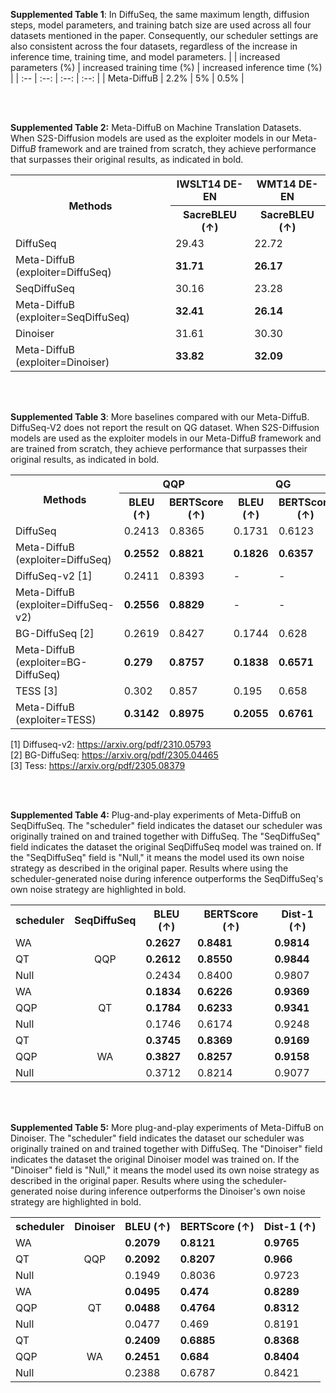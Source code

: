 **Supplemented Table 1**: In DiffuSeq, the same maximum length, diffusion steps, model parameters, and training batch size are used across all four datasets mentioned in the paper. Consequently, our scheduler settings are also consistent across the four datasets, regardless of the increase in inference time, training time, and model parameters.
|  | increased parameters (%) | increased training time (%) | increased inference time (%) |
| :-- | :--: | :--: | :--: |
| Meta-DiffuB | 2.2% | 5% | 0.5% |

<br>
<br>

**Supplemented Table 2:** Meta-DiffuB on Machine Translation Datasets. When S2S-Diffusion models are used as the exploiter models in our Meta-Diffu$B$ framework and are trained from scratch, they achieve performance that surpasses their original results, as indicated in bold.
<table>
  <tr>
    <th rowspan="2">Methods</th>
    <th >IWSLT14 DE-EN</th>
    <th >WMT14 DE-EN</th>
  </tr>
  <tr>
    <th>SacreBLEU (↑)</th>
    <th>SacreBLEU (↑)</th>
  </tr>
  <tr>
    <td>DiffuSeq</td>
    <td>29.43</td>
    <td>22.72</td>
  </tr>
  <tr>
    <td>Meta-DiffuB (exploiter=DiffuSeq)</td>
    <td style="font-weight: bold;">31.71</td>
    <td style="font-weight: bold;">26.17</td>
  </tr>
  <tr>
    <td>SeqDiffuSeq</td>
    <td>30.16</td>
    <td>23.28</td>
  </tr>
  <tr>
    <td>Meta-DiffuB (exploiter=SeqDiffuSeq)</td>
    <td style="font-weight: bold;">32.41</td>
    <td style="font-weight: bold;">26.14</td>
  </tr>
  <tr>
    <td>Dinoiser</td>
    <td>31.61</td>
    <td>30.30</td>
  </tr>
  <tr>
    <td>Meta-DiffuB (exploiter=Dinoiser)</td>
    <td style="font-weight: bold;">33.82</td>
    <td style="font-weight: bold;">32.09</td>
  </tr>
</table>

<br>
<br>

**Supplemented Table 3**: More baselines compared with our Meta-DiffuB. DiffuSeq-V2 does not report the result on QG dataset. When S2S-Diffusion models are used as the exploiter models in our Meta-Diffu$B$ framework and are trained from scratch, they achieve performance that surpasses their original results, as indicated in bold.
<table>
  <tr>
    <th rowspan="2">Methods</th>
    <th colspan="2">QQP</th>
    <th colspan="2">QG</th>
  </tr>
  <tr>
    <th>BLEU (↑)</th>
    <th>BERTScore (↑)</th>
    <th>BLEU (↑)</th>
    <th>BERTScore (↑)</th>
  </tr>
  <tr>
    <td>DiffuSeq</td>
    <td>0.2413</td>
    <td>0.8365</td>
    <td>0.1731</td>
    <td>0.6123</td>
  </tr>
  <tr>
    <td>Meta-DiffuB (exploiter=DiffuSeq)</td>
    <td style="font-weight: bold;">0.2552</td>
    <td style="font-weight: bold;">0.8821</td>
    <td style="font-weight: bold;">0.1826</td>
    <td style="font-weight: bold;">0.6357</td>
  </tr>
  <tr>
    <td>DiffuSeq-v2 [1]</td>
    <td>0.2411</td>
    <td>0.8393</td>
    <td>-</td>
    <td>-</td>
  </tr>
  <tr>
    <td>Meta-DiffuB (exploiter=DiffuSeq-v2)</td>
    <td style="font-weight: bold;">0.2556</td>
    <td style="font-weight: bold;">0.8829</td>
    <td>-</td>
    <td>-</td>
  </tr>
  <tr>
    <td>BG-DiffuSeq [2]</td>
    <td>0.2619</td>
    <td>0.8427</td>
    <td>0.1744</td>
    <td>0.628</td>
  </tr>
  <tr>
    <td>Meta-DiffuB (exploiter=BG-DiffuSeq)</td>
    <td style="font-weight: bold;">0.279</td>
    <td style="font-weight: bold;">0.8757</td>
    <td style="font-weight: bold;">0.1838</td>
    <td style="font-weight: bold;">0.6571</td>
  </tr>
  <tr>
    <td>TESS [3]</td>
    <td>0.302</td>
    <td>0.857</td>
    <td>0.195</td>
    <td>0.658</td>
  </tr>
  <tr>
    <td>Meta-DiffuB (exploiter=TESS)</td>
    <td style="font-weight: bold;">0.3142</td>
    <td style="font-weight: bold;">0.8975</td>
    <td style="font-weight: bold;">0.2055</td>
    <td style="font-weight: bold;">0.6761</td>
  </tr>
</table>

[1] Diffuseq-v2: https://arxiv.org/pdf/2310.05793 <br>
[2] BG-DiffuSeq: https://arxiv.org/pdf/2305.04465 <br>
[3] Tess: https://arxiv.org/pdf/2305.08379 <br>

<br>
<br>

**Supplemented Table 4:** Plug-and-play experiments of Meta-DiffuB on SeqDiffuSeq. The "scheduler" field indicates the dataset our scheduler was originally trained on and trained together with DiffuSeq. The "SeqDiffuSeq" field indicates the dataset the original SeqDiffuSeq model was trained on. If the "SeqDiffuSeq" field is "Null," it means the model used its own noise strategy as described in the original paper. Results where using the scheduler-generated noise during inference outperforms the SeqDiffuSeq's own noise strategy are highlighted in bold.
<table>
  <tr>
    <th>scheduler</th>
    <th>SeqDiffuSeq</th>
    <th>BLEU (↑)</th>
    <th>BERTScore (↑)</th>
    <th>Dist-1 (↑)</th>
  </tr>
  <tr>
    <td>WA</td>
    <td rowspan="3" style="text-align: center">QQP</td>
    <td style="font-weight: bold;">0.2627</td>
    <td style="font-weight: bold;">0.8481</td>
    <td style="font-weight: bold;">0.9814</td>
  </tr>
  <tr>
    <td>QT</td>
    <td style="font-weight: bold;">0.2612</td>
    <td style="font-weight: bold;">0.8550</td>
    <td style="font-weight: bold;">0.9844</td>
  </tr>
  <tr>
    <td>Null</td>
    <td>0.2434</td>
    <td>0.8400</td>
    <td>0.9807</td>
  </tr>
  <tr>
    <td>WA</td>
    <td rowspan="3" style="text-align: center">QT</td>
    <td style="font-weight: bold;">0.1834</td>
    <td style="font-weight: bold;">0.6226</td>
    <td style="font-weight: bold;">0.9369</td>
  </tr>
  <tr>
    <td>QQP</td>
    <td style="font-weight: bold;">0.1784</td>
    <td style="font-weight: bold;">0.6233</td>
    <td style="font-weight: bold;">0.9341</td>
  </tr>
  <tr>
    <td>Null</td>
    <td>0.1746</td>
    <td>0.6174</td>
    <td>0.9248</td>
  </tr>
  <tr>
    <td>QT</td>
    <td rowspan="3" style="text-align: center">WA</td>
    <td style="font-weight: bold;">0.3745</td>
    <td style="font-weight: bold;">0.8369</td>
    <td style="font-weight: bold;">0.9169</td>
  </tr>
  <tr>
    <td>QQP</td>
    <td style="font-weight: bold;">0.3827</td>
    <td style="font-weight: bold;">0.8257</td>
    <td style="font-weight: bold;">0.9158</td>
  </tr>
  <tr>
    <td>Null</td>
    <td>0.3712</td>
    <td>0.8214</td>
    <td>0.9077</td>
  </tr>
</table>
<br>
<br>

**Supplemented Table 5:** More plug-and-play experiments of Meta-DiffuB on Dinoiser. The "scheduler" field indicates the dataset our scheduler was originally trained on and trained together with DiffuSeq. The "Dinoiser" field indicates the dataset the original Dinoiser model was trained on. If the "Dinoiser" field is "Null," it means the model used its own noise strategy as described in the original paper. Results where using the scheduler-generated noise during inference outperforms the Dinoiser's own noise strategy are highlighted in bold.
<table>
  <tr>
    <th>scheduler</th>
    <th>Dinoiser</th>
    <th>BLEU (↑)</th>
    <th>BERTScore (↑)</th>
    <th>Dist-1 (↑)</th>
  </tr>
  <tr>
    <td>WA</td>
    <td rowspan="3" style="text-align: center">QQP</td>
    <td style="font-weight: bold;">0.2079</td>
    <td style="font-weight: bold;">0.8121</td>
    <td style="font-weight: bold;">0.9765</td>
  </tr>
  <tr>
    <td>QT</td>
    <td style="font-weight: bold;">0.2092</td>
    <td style="font-weight: bold;">0.8207</td>
    <td style="font-weight: bold;">0.966</td>
  </tr>
  <tr>
    <td>Null</td>
    <td>0.1949</td>
    <td>0.8036</td>
    <td>0.9723</td>
  </tr>
  <tr>
    <td>WA</td>
    <td rowspan="3" style="text-align: center">QT</td>
    <td style="font-weight: bold;">0.0495</td>
    <td style="font-weight: bold;">0.474</td>
    <td style="font-weight: bold;">0.8289</td>
  </tr>
  <tr>
    <td>QQP</td>
    <td style="font-weight: bold;">0.0488</td>
    <td style="font-weight: bold;">0.4764</td>
    <td style="font-weight: bold;">0.8312</td>
  </tr>
  <tr>
    <td>Null</td>
    <td>0.0477</td>
    <td>0.469</td>
    <td>0.8191</td>
  </tr>
  <tr>
    <td>QT</td>
    <td rowspan="3" style="text-align: center">WA</td>
    <td style="font-weight: bold;">0.2409</td>
    <td style="font-weight: bold;">0.6885</td>
    <td style="font-weight: bold;">0.8368</td>
  </tr>
  <tr>
    <td>QQP</td>
    <td style="font-weight: bold;">0.2451</td>
    <td style="font-weight: bold;">0.684</td>
    <td style="font-weight: bold;">0.8404</td>
  </tr>
  <tr>
    <td>Null</td>
    <td>0.2388</td>
    <td>0.6787</td>
    <td>0.8421</td>
  </tr>
</table>
